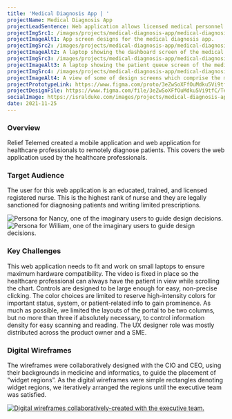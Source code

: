 ```yaml
---
title: 'Medical Diagnosis App | '
projectName: Medical Diagnosis App
projectLeadSentence: Web application allows licensed medical personnel to remotely diagnose patients. 
projectImgSrc1: /images/projects/medical-diagnosis-app/medical-diagnosis-app-user-interface-designed-isral-duke.jpg
projectImageAlt1: App screen designs for the medical diagnosis app.
projectImgSrc2: /images/projects/medical-diagnosis-app/medical-diagnosis-app-designed-isral-duke-set-2.jpg
projectImageAlt2: A laptop showing the dashboard screen of the medical diagnosis app.
projectImgSrc3: /images/projects/medical-diagnosis-app/medical-diagnosis-app-designed-isral-duke-set-3.jpg
projectImageAlt3: A laptop showing the patient queue screen of the medical diagnosis app.
projectImgSrc4: /images/projects/medical-diagnosis-app/medical-diagnosis-app-canvas-designed-isral-duke.jpg
projectImageAlt4: A view of some of design screens which comprise the medical diagnosis app.
projectPrototypeLink: https://www.figma.com/proto/3eZwSoXFfOuMdku5Vi9tfC/Telemedicine-Design?page-id=5%3A11973&node-id=0%3A122&viewport=241%2C48%2C0.12&scaling=scale-down&starting-point-node-id=0%3A122
projectDesignFile: https://www.figma.com/file/3eZwSoXFfOuMdku5Vi9tfC/Telemedicine-Design?node-id=5%3A11973
socialImage: https://isralduke.com/images/projects/medical-diagnosis-app/medical-diagnosis-app-user-interface-designed-isral-duke.jpg
date: 2021-11-25
---
```


### Overview

Relief Telemed created a mobile application and web application for healthcare professionals to remotely diagnose patients. This covers the web application used by the healthcare professionals.

### Target Audience

The user for this web application is an educated, trained, and licensed registered nurse. This is the highest rank of nurse and they are legally sanctioned for diagnosing patients and writing limited prescriptions.

<img src="/images/projects/medical-diagnosis-app/medical-diagnosis-app-personas-isral-duke-1.jpg" alt="Persona for Nancy, one of the imaginary users to guide design decisions.">
<img src="/images/projects/medical-diagnosis-app/medical-diagnosis-app-personas-isral-duke-2.jpg" alt="Persona for William, one of the imaginary users to guide design decisions.">

### Key Challenges

This web application needs to fit and work on small laptops to ensure maximum hardware compatibility. The video is fixed in place so the healthcare professional can always have the patient in view while scrolling the chart. Controls are designed to be large enough for easy, non-precise clicking. The color choices are limited to reserve high-intensity colors for important status, system, or patient-related info to gain prominence. As much as possible, we limited the layouts of the portal to be two columns, but no more than three if absolutely necessary, to control information density for easy scanning and reading. The UX designer role was mostly distributed across the product owner and a SME.

### Digital Wireframes

The wireframes were collaboratively designed with the CIO and CEO, using their backgrounds in medicine and informatics, to guide the placement of “widget regions”. As the digital wireframes were simple rectangles denoting widget regions, we iteratively arranged the regions until the executive team was satisfied.

<a target="_blank" href="/images/projects/medical-diagnosis-app/medical-diagnosis-app-wireframes-designed-isral-duke.png">
    <img alt="Digital wireframes collaboratively-created with the executive team." src="/images/projects/medical-diagnosis-app/medical-diagnosis-app-wireframes-designed-isral-duke.png">
</a>
